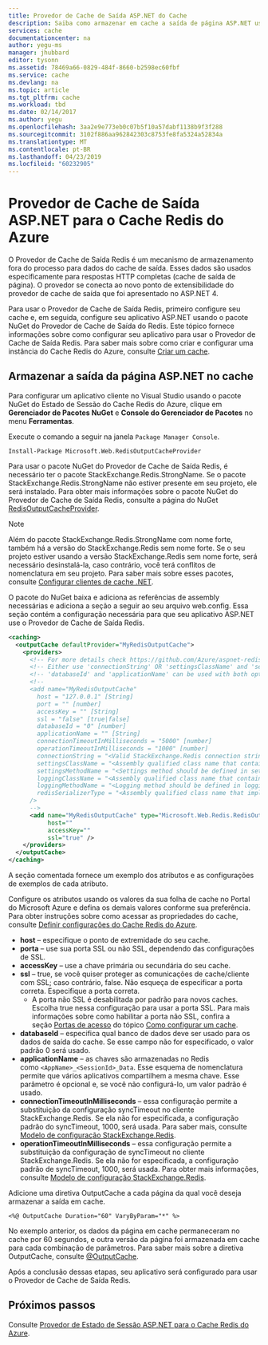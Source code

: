 ```yaml
---
title: Provedor de Cache de Saída ASP.NET do Cache
description: Saiba como armazenar em cache a saída de página ASP.NET usando o Cache Redis do Azure
services: cache
documentationcenter: na
author: yegu-ms
manager: jhubbard
editor: tysonn
ms.assetid: 78469a66-0829-484f-8660-b2598ec60fbf
ms.service: cache
ms.devlang: na
ms.topic: article
ms.tgt_pltfrm: cache
ms.workload: tbd
ms.date: 02/14/2017
ms.author: yegu
ms.openlocfilehash: 3aa2e9e773eb0c07b5f10a57dabf1138b9f3f288
ms.sourcegitcommit: 3102f886aa962842303c8753fe8fa5324a52834a
ms.translationtype: MT
ms.contentlocale: pt-BR
ms.lasthandoff: 04/23/2019
ms.locfileid: "60232905"
---
```

# <a name="aspnet-output-cache-provider-for-azure-cache-for-redis"></a>Provedor de Cache de Saída ASP.NET para o Cache Redis do Azure
O Provedor de Cache de Saída Redis é um mecanismo de armazenamento fora do processo para dados do cache de saída. Esses dados são usados especificamente para respostas HTTP completas (cache de saída de página). O provedor se conecta ao novo ponto de extensibilidade do provedor de cache de saída que foi apresentado no ASP.NET 4.

Para usar o Provedor de Cache de Saída Redis, primeiro configure seu cache e, em seguida, configure seu aplicativo ASP.NET usando o pacote NuGet do Provedor de Cache de Saída do Redis. Este tópico fornece informações sobre como configurar seu aplicativo para usar o Provedor de Cache de Saída Redis. Para saber mais sobre como criar e configurar uma instância do Cache Redis do Azure, consulte [Criar um cache](cache-dotnet-how-to-use-azure-redis-cache.md#create-a-cache).

## <a name="store-aspnet-page-output-in-the-cache"></a>Armazenar a saída da página ASP.NET no cache
Para configurar um aplicativo cliente no Visual Studio usando o pacote NuGet do Estado de Sessão do Cache Redis do Azure, clique em **Gerenciador de Pacotes NuGet** e **Console do Gerenciador de Pacotes** no menu **Ferramentas**.

Execute o comando a seguir na janela `Package Manager Console`.
    
```
Install-Package Microsoft.Web.RedisOutputCacheProvider
```

Para usar o pacote NuGet do Provedor de Cache de Saída Redis, é necessário ter o pacote StackExchange.Redis.StrongName. Se o pacote StackExchange.Redis.StrongName não estiver presente em seu projeto, ele será instalado. Para obter mais informações sobre o pacote NuGet do Provedor de Cache de Saída Redis, consulte a página do NuGet [RedisOutputCacheProvider](https://www.nuget.org/packages/Microsoft.Web.RedisOutputCacheProvider/).

>[!NOTE]
>Além do pacote StackExchange.Redis.StrongName com nome forte, também há a versão do StackExchange.Redis sem nome forte. Se o seu projeto estiver usando a versão StackExchange.Redis sem nome forte, será necessário desinstalá-la, caso contrário, você terá conflitos de nomenclatura em seu projeto. Para saber mais sobre esses pacotes, consulte [Configurar clientes de cache .NET](cache-dotnet-how-to-use-azure-redis-cache.md#configure-the-cache-clients).
>
>

O pacote do NuGet baixa e adiciona as referências de assembly necessárias e adiciona a seção a seguir ao seu arquivo web.config. Essa seção contém a configuração necessária para que seu aplicativo ASP.NET use o Provedor de Cache de Saída Redis.

```xml
<caching>
  <outputCache defaultProvider="MyRedisOutputCache">
    <providers>
      <!-- For more details check https://github.com/Azure/aspnet-redis-providers/wiki -->
      <!-- Either use 'connectionString' OR 'settingsClassName' and 'settingsMethodName' OR use 'host','port','accessKey','ssl','connectionTimeoutInMilliseconds' and 'operationTimeoutInMilliseconds'. -->
      <!-- 'databaseId' and 'applicationName' can be used with both options. -->
      <!--
      <add name="MyRedisOutputCache" 
        host = "127.0.0.1" [String]
        port = "" [number]
        accessKey = "" [String]
        ssl = "false" [true|false]
        databaseId = "0" [number]
        applicationName = "" [String]
        connectionTimeoutInMilliseconds = "5000" [number]
        operationTimeoutInMilliseconds = "1000" [number]
        connectionString = "<Valid StackExchange.Redis connection string>" [String]
        settingsClassName = "<Assembly qualified class name that contains settings method specified below. Which basically return 'connectionString' value>" [String]
        settingsMethodName = "<Settings method should be defined in settingsClass. It should be public, static, does not take any parameters and should have a return type of 'String', which is basically 'connectionString' value.>" [String]
        loggingClassName = "<Assembly qualified class name that contains logging method specified below>" [String]
        loggingMethodName = "<Logging method should be defined in loggingClass. It should be public, static, does not take any parameters and should have a return type of System.IO.TextWriter.>" [String]
        redisSerializerType = "<Assembly qualified class name that implements Microsoft.Web.Redis.ISerializer>" [String]
      />
      -->
      <add name="MyRedisOutputCache" type="Microsoft.Web.Redis.RedisOutputCacheProvider"
           host=""
           accessKey=""
           ssl="true" />
    </providers>
  </outputCache>
</caching>
```

A seção comentada fornece um exemplo dos atributos e as configurações de exemplos de cada atributo.

Configure os atributos usando os valores da sua folha de cache no Portal do Microsoft Azure e defina os demais valores conforme sua preferência. Para obter instruções sobre como acessar as propriedades do cache, consulte [Definir configurações do Cache Redis do Azure](cache-configure.md#configure-azure-cache-for-redis-settings).

* **host** – especifique o ponto de extremidade do seu cache.
* **porta** – use sua porta SSL ou não SSL, dependendo das configurações de SSL.
* **accessKey** – use a chave primária ou secundária do seu cache.
* **ssl** – true, se você quiser proteger as comunicações de cache/cliente com SSL; caso contrário, false. Não esqueça de especificar a porta correta. Especifique a porta correta.
  * A porta não SSL é desabilitada por padrão para novos caches. Escolha true nessa configuração para usar a porta SSL. Para mais informações sobre como habilitar a porta não SSL, confira a seção [Portas de acesso](cache-configure.md#access-ports) do tópico [Como configurar um cache](cache-configure.md).
* **databaseId** – especifica qual banco de dados deve ser usado para os dados de saída do cache. Se esse campo não for especificado, o valor padrão 0 será usado.
* **applicationName** – as chaves são armazenadas no Redis como `<AppName>_<SessionId>_Data`. Esse esquema de nomenclatura permite que vários aplicativos compartilhem a mesma chave. Esse parâmetro é opcional e, se você não configurá-lo, um valor padrão é usado.
* **connectionTimeoutInMilliseconds** – essa configuração permite a substituição da configuração syncTimeout no cliente StackExchange.Redis. Se ela não for especificada, a configuração padrão do syncTimeout, 1000, será usada. Para saber mais, consulte [Modelo de configuração StackExchange.Redis](https://go.microsoft.com/fwlink/?LinkId=398705).
* **operationTimeoutInMilliseconds** – essa configuração permite a substituição da configuração de syncTimeout no cliente StackExchange.Redis. Se ela não for especificada, a configuração padrão de syncTimeout, 1000, será usada. Para obter mais informações, consulte [Modelo de configuração StackExchange.Redis](https://go.microsoft.com/fwlink/?LinkId=398705).

Adicione uma diretiva OutputCache a cada página da qual você deseja armazenar a saída em cache.

```
<%@ OutputCache Duration="60" VaryByParam="*" %>
```

No exemplo anterior, os dados da página em cache permaneceram no cache por 60 segundos, e outra versão da página foi armazenada em cache para cada combinação de parâmetros. Para saber mais sobre a diretiva OutputCache, consulte [@OutputCache](https://go.microsoft.com/fwlink/?linkid=320837).

Após a conclusão dessas etapas, seu aplicativo será configurado para usar o Provedor de Cache de Saída Redis.

## <a name="next-steps"></a>Próximos passos
Consulte [Provedor de Estado de Sessão ASP.NET para o Cache Redis do Azure](cache-aspnet-session-state-provider.md).

